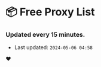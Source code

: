 # :package: Free Proxy List
### Updated every 15 minutes.

- Last updated: `2024-05-06 04:58`

:heart:
